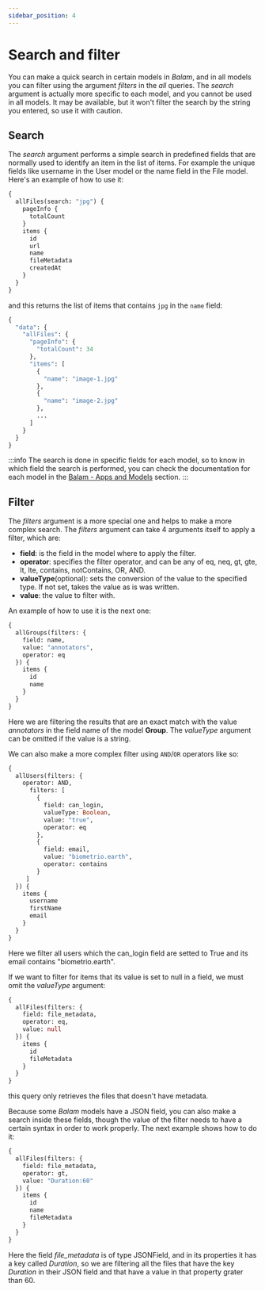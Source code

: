 ```yaml
---
sidebar_position: 4
---
```


# Search and filter

You can make a quick search in certain models in _Balam_, and in all models you can filter using
the argument _filters_ in the _all_ queries. The _search_ argument is actually more specific to each
model, and you cannot be used in all models. It may be available, but it won't filter the search by
the string you entered, so use it with caution.

## Search

The _search_ argument performs a simple search in predefined fields that are normally used to identify
an item in the list of items. For example the unique fields like username in the User model or the name
field in the File model. Here's an example of how to use it:

```graphql
{
  allFiles(search: "jpg") {
    pageInfo {
      totalCount
    }
    items {
      id
      url
      name
      fileMetadata
      createdAt
    }
  }
}
```

and this returns the list of items that contains `jpg` in the `name` field:

```graphql
{
  "data": {
    "allFiles": {
      "pageInfo": {
        "totalCount": 34
      },
      "items": [
        {
          "name": "image-1.jpg"
        },
        {
          "name": "image-2.jpg"
        },
        ...
      ]
    }
  }
}
```
:::info
The search is done in specific fields for each model, so to know in which field the search is
performed, you can check the documentation for each model in the [Balam - Apps and Models](/docs/category/balam---apps-and-models) section.
:::

## Filter

The _filters_ argument is a more special one and helps to make a more complex search. The _filters_ 
argument can take 4 arguments itself to apply a filter, which are:

- **field**:  is the field in the model where to apply the filter.
- **operator**: specifies the filter operator, and can be any of eq, neq, gt, gte, lt, lte, contains, notContains, OR, AND.
- **valueType**(optional): sets the conversion of the value to the specified type. If not set, takes the value as is was written.
- **value**: the value to filter with.

An example of how to use it is the next one:

```graphql
{
  allGroups(filters: {
    field: name,
    value: "annotators",
    operator: eq
  }) {
    items {
      id
      name
    }
  }
}
```

Here we are filtering the results that are an exact match with the value _annotators_ in the field name of the model **Group**. The _valueType_ argument can be omitted if the value is a string.

We can also make a more complex filter using `AND`/`OR` operators like so:

```graphql
{
  allUsers(filters: {
    operator: AND,
      filters: [
        {
          field: can_login,
          valueType: Boolean,
          value: "true",
          operator: eq
        },
        {
          field: email,
          value: "biometrio.earth",
          operator: contains
        }
     ]
  }) {
    items {
      username
      firstName
      email
    }
  }
}
```

Here we filter all users which the can_login field are setted to True and its email contains "biometrio.earth".

If we want to filter for items that its value is set to null in a field, we must omit the _valueType_ argument:

```graphql
{
  allFiles(filters: {
    field: file_metadata,
    operator: eq,
    value: null
  }) {
    items {
      id
      fileMetadata
    }
  }
}
```

this query only retrieves the files that doesn't have metadata.

Because some _Balam_ models have a JSON field, you can also make a search inside these fields, though the value of the filter needs to have a certain syntax in order to work properly. The next example shows how to do it:

```graphql
{
  allFiles(filters: {
    field: file_metadata,
    operator: gt,
    value: "Duration:60"
  }) {
    items {
      id
      name
      fileMetadata
    }
  }
}
```

Here the field _file_metadata_ is of type JSONField, and in its properties it has a key called 
_Duration_, so we are filtering all the files that have the key _Duration_ in their JSON field
and that have a value in that property grater than 60.